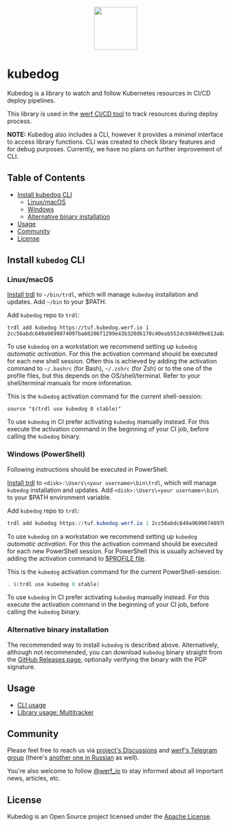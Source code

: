 <p align="center">
  <img src="doc/kubedog-logo.svg?sanitize=true" style="max-height:100%;" height="100">
</p>

# kubedog

Kubedog is a library to watch and follow Kubernetes resources in CI/CD deploy pipelines.

This library is used in the [werf CI/CD tool](https://github.com/werf/werf) to track resources during deploy process.

**NOTE:** Kubedog also includes a CLI, however it provides a *minimal* interface to access library functions. CLI was created to check library features and for debug purposes. Currently, we have no plans on further improvement of CLI.

## Table of Contents
- [Install kubedog CLI](#install-kubedog-cli)
   - [Linux/macOS](#linuxmacos)
   - [Windows](#windows-powershell)
   - [Alternative binary installation](#alternative-binary-installation)
- [Usage](#usage)
- [Community](#community)
- [License](#license)

## Install `kubedog` CLI

### Linux/macOS

[Install trdl](https://github.com/werf/trdl/releases/) to `~/bin/trdl`, which will manage `kubedog` installation and updates. Add `~/bin` to your $PATH.

Add `kubedog` repo to `trdl`:
```shell
trdl add kubedog https://tuf.kubedog.werf.io 1 2cc56abdc649a9699074097ba60206f1299e43b320d6170c40eab552dcb940d9e813a8abf5893ff391d71f0a84b39111ffa6403a3e038b81634a40d29674a531
```

To use `kubedog` on a workstation we recommend setting up `kubedog` _automatic activation_. For this the activation command should be executed for each new shell session. Often this is achieved by adding the activation command to `~/.bashrc` (for Bash), `~/.zshrc` (for Zsh) or to the one of the profile files, but this depends on the OS/shell/terminal. Refer to your shell/terminal manuals for more information.

This is the `kubedog` activation command for the current shell-session:
```shell
source "$(trdl use kubedog 0 stable)"
```

To use `kubedog` in CI prefer activating `kubedog` manually instead. For this execute the activation command in the beginning of your CI job, before calling the `kubedog` binary.

### Windows (PowerShell)

Following instructions should be executed in PowerShell.

[Install trdl](https://github.com/werf/trdl/releases/) to `<disk>:\Users\<your username>\bin\trdl`, which will manage `kubedog` installation and updates. Add `<disk>:\Users\<your username>\bin\` to your $PATH environment variable.

Add `kubedog` repo to `trdl`:
```powershell
trdl add kubedog https://tuf.kubedog.werf.io 1 2cc56abdc649a9699074097ba60206f1299e43b320d6170c40eab552dcb940d9e813a8abf5893ff391d71f0a84b39111ffa6403a3e038b81634a40d29674a531
```

To use `kubedog` on a workstation we recommend setting up `kubedog` _automatic activation_. For this the activation command should be executed for each new PowerShell session. For PowerShell this is usually achieved by adding the activation command to [$PROFILE file](https://docs.microsoft.com/en-us/powershell/module/microsoft.powershell.core/about/about_profiles).

This is the `kubedog` activation command for the current PowerShell-session:
```powershell
. $(trdl use kubedog 0 stable)
```

To use `kubedog` in CI prefer activating `kubedog` manually instead. For this execute the activation command in the beginning of your CI job, before calling the `kubedog` binary.

### Alternative binary installation

The recommended way to install `kubedog` is described above. Alternatively, although not recommended, you can download `kubedog` binary straight from the [GitHub Releases page](https://github.com/werf/kubedog/releases/), optionally verifying the binary with the PGP signature.

## Usage

* [CLI usage](doc/usage.md#cli-usage)
* [Library usage: Multitracker](doc/usage.md#Multitracker)

## Community

Please feel free to reach us via [project's Discussions](https://github.com/werf/kubedog/discussions) and [werf's Telegram group](https://t.me/werf_io) (there's [another one in Russian](https://t.me/werf_ru) as well).

You're also welcome to follow [@werf_io](https://twitter.com/werf_io) to stay informed about all important news, articles, etc.

## License

Kubedog is an Open Source project licensed under the [Apache License](https://www.apache.org/licenses/LICENSE-2.0).
